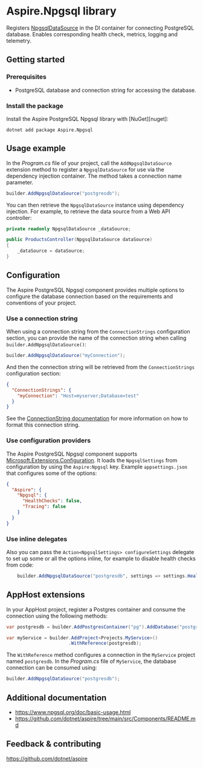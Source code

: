 # Aspire.Npgsql library

Registers [NpgsqlDataSource](https://www.npgsql.org/doc/api/Npgsql.NpgsqlDataSource.html) in the DI container for connecting PostgreSQL database. Enables corresponding health check, metrics, logging and telemetry.

## Getting started

### Prerequisites

- PostgreSQL database and connection string for accessing the database.

### Install the package

Install the Aspire PostgreSQL Npgsql library with [NuGet][nuget]:

```dotnetcli
dotnet add package Aspire.Npgsql
```

## Usage example

In the _Program.cs_ file of your project, call the `AddNpgsqlDataSource` extension method to register a `NpgsqlDataSource` for use via the dependency injection container. The method takes a connection name parameter.

```csharp
builder.AddNpgsqlDataSource("postgresdb");
```

You can then retrieve the `NpgsqlDataSource` instance using dependency injection. For example, to retrieve the data source from a Web API controller:

```csharp
private readonly NpgsqlDataSource _dataSource;

public ProductsController(NpgsqlDataSource dataSource)
{
    _dataSource = dataSource;
}
```

## Configuration

The Aspire PostgreSQL Npgsql component provides multiple options to configure the database connection based on the requirements and conventions of your project.

### Use a connection string

When using a connection string from the `ConnectionStrings` configuration section, you can provide the name of the connection string when calling `builder.AddNpgsqlDataSource()`:

```csharp
builder.AddNpgsqlDataSource("myConnection");
```

And then the connection string will be retrieved from the `ConnectionStrings` configuration section:

```json
{
  "ConnectionStrings": {
    "myConnection": "Host=myserver;Database=test"
  }
}
```

See the [ConnectionString documentation](https://www.npgsql.org/doc/connection-string-parameters.html) for more information on how to format this connection string.

### Use configuration providers

The Aspire PostgreSQL Npgsql component supports [Microsoft.Extensions.Configuration](https://learn.microsoft.com/dotnet/api/microsoft.extensions.configuration). It loads the `NpgsqlSettings` from configuration by using the `Aspire:Npgsql` key. Example `appsettings.json` that configures some of the options:

```json
{
  "Aspire": {
    "Npgsql": {
      "HealthChecks": false,
      "Tracing": false
    }
  }
}
```

### Use inline delegates

Also you can pass the `Action<NpgsqlSettings> configureSettings` delegate to set up some or all the options inline, for example to disable health checks from code:

```csharp
    builder.AddNpgsqlDataSource("postgresdb", settings => settings.HealthChecks = false);
```

## AppHost extensions

In your AppHost project, register a Postgres container and consume the connection using the following methods:

```csharp
var postgresdb = builder.AddPostgresContainer("pg").AddDatabase("postgresdb");

var myService = builder.AddProject<Projects.MyService>()
                       .WithReference(postgresdb);
```

The `WithReference` method configures a connection in the `MyService` project named `postgresdb`. In the _Program.cs_ file of `MyService`, the database connection can be consumed using:

```csharp
builder.AddNpgsqlDataSource("postgresdb");
```

## Additional documentation

* https://www.npgsql.org/doc/basic-usage.html
* https://github.com/dotnet/aspire/tree/main/src/Components/README.md

## Feedback & contributing

https://github.com/dotnet/aspire
